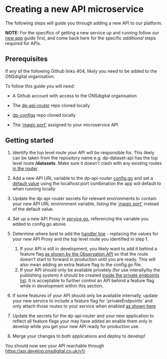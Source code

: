 Creating a new API microservice
==================

The following steps will guide you through adding a new API to our platform.

**NOTE:** For the specifics of getting a new service up and running follow our [new app](NEW_APP.md) guide first, and come back here for the specific *additional* steps required for APIs.

Prerequisites
-------------

If any of the following Github links 404, likely you need to be added to the ONSdigital organisation.

To follow this guide you will need:

* A Github account with access to the ONSdigital organisation

* The [dp-api-router](https://github.com/ONSdigital/dp-api-router) repo cloned locally

* [dp-configs](https://github.com/ONSdigital/dp-configs) repo cloned locally

* The ['magic port'](https://github.com/ONSdigital/dp-setup/blob/develop/PORTS.md) assigned to your microservice API 

Getting started
---------------

1. Identify the top level route your API will be responsible for. This likely can be taken from the repository name e.g. dp-dataset-api has the top level route **/datasets**. Make sure it doesn't clash with any existing routes [in the router](https://github.com/ONSdigital/dp-api-router/blob/develop/service/service.go#L126)

2. Add a new API URL variable to the dp-api-router [config.go](https://github.com/ONSdigital/dp-api-router/blob/develop/config/config.go#L19) and set a [default value](https://github.com/ONSdigital/dp-api-router/blob/develop/config/config.go#L71) using the localhost:port combination the app will default to when running locally

3. Update the dp-api-router secrets for relevant environments to contain your new API URL environment variable, listing the ['magic port'](https://github.com/ONSdigital/dp-setup/blob/develop/PORTS.md) instead of the default value.

3. Set up a new API Proxy in [service.go](https://github.com/ONSdigital/dp-api-router/blob/develop/service/service.go#L138), referencing the variable you added to config.go above.

4. Determine where best to add the [handler line](https://github.com/ONSdigital/dp-api-router/blob/develop/service/service.go#L145) - replacing the values for your new API Proxy and the top level route you identified in step 1.

    1. If your API is still in development, you likely want to add it behind a feature flag [as shown by the Observation API](https://github.com/ONSdigital/dp-api-router/blob/develop/service/service.go#L130) so that the route doesn't start to forward in production until you are ready. This will also mean adding an extra feature flag to the config.go file.
    2. If your API should only be available privately (for use interally/by the publishing system) it should be created [inside the private endpoints list](https://github.com/ONSdigital/dp-api-router/blob/develop/service/service.go#L155). It is acceptable to further control an API behind a feature flag while in development within this section.

5. If some features of your API should only be available internally, update your new service to include a feature flag for 'privateEndpoints' and only attach those routes to your service when enabled [as shown here](https://github.com/ONSdigital/dp-dimension-search-api/blob/develop/api/api.go#L120)

6. Update the secrets for the dp-api-router and your new application to reflect all feature flags your may have added an enable them only in develop while you get your new API ready for production use.

7. Merge your changes to both applications and deploy to develop!

You should now see your API reachable through https://api.develop.onsdigital.co.uk/v1/<your-route>